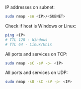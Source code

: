 IP addresses on subnet:
```bash
sudo nmap -sn <IP>/<SUBNET>
```

Check if host is Windows or Linux:
```bash
ping <IP>
# TTL 128 - Windows
# TTL 64 - Linux/Unix
```

All ports and services on TCP:
```bash
sudo nmap -sC -sV -p- <IP>
```

All ports and services on UDP:
```bash
sudo nmap -sU -sC -sV -p- <IP>
```